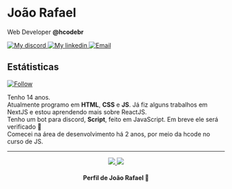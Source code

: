 # João Rafael

Web Developer **@hcodebr**

<p align="left">
    <a href="https://discord.gg/KyAfDXa">
        <img alt="My discord" src="https://img.shields.io/badge/Discord-JR%230007-orange">
    </a>
    <a href="https://www.linkedin.com/in/jo%C3%A3o-rafael-valarini-r-ceschini-6899831a6/">
        <img alt="My linkedin" src="https://img.shields.io/badge/LinkedIn-Jo%C3%A3o%20Rafael-blue">
    </a>
    <a href="https://mail.google.com/">
        <img alt="Email" src="https://img.shields.io/badge/My-Email-red">
    </a>
</p>

##  Estátisticas
<p align="left">
    <a href="#">
        <img alt="Follow" src="https://img.shields.io/github/followers/joaorceschini?label=follow&style=social">
    </a>
</p>

Tenho 14 anos.<br>Atualmente programo em **HTML**, **CSS** e **JS**. Já fiz alguns trabalhos em NextJS e estou aprendendo mais sobre ReactJS.<br>Tenho um bot para discord, **Script**, feito em JavaScript. Em breve ele será verificado 🚀
<br>
Comecei na área de desenvolvimento há 2 anos, por meio da hcode no curso de JS.

---

<p align = "center">
  <a href="https://github.com/joaorceschini/">
    <img src = "https://github-readme-stats.vercel.app/api?username=joaorceschini&show_icons=true&theme=white&line_height=27">
    <img src = "https://github-readme-stats.vercel.app/api/top-langs/?username=joaorceschini&layout=demo&theme=white">
  </a>
</p>

<h4 align="center">
    Perfil de João Rafael 🚩
</h4>
